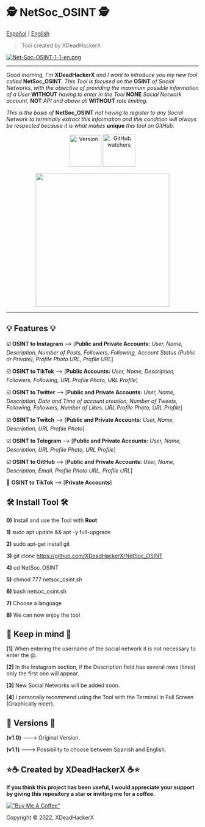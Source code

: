 # 🕵️ NetSoc_OSINT 🕵️

[Español](https://github.com/XDeadHackerX/NetSoc_OSINT/blob/main/README.md) | [English](https://github.com/XDeadHackerX/NetSoc_OSINT/blob/main/README-English.md)

> Tool created by XDeadHackerX

[![Net-Soc-OSINT-1-1-en.png](https://i.postimg.cc/0QpbmJm7/Net-Soc-OSINT-1-1-en.png)](https://postimg.cc/Kk8Ghj0Y)

---

*Good morning, I'm* **XDeadHackerX** *and I want to introduce you my new tool called* **NetSoc_OSINT**. *This Tool is focused on the* **OSINT** *of Social Networks, with the objective of providing the maximum possible information of a User* **WITHOUT** *having to enter in the Tool* **NONE** *Social Network account,* **NOT** *API and above all* **WITHOUT** *rate limiting.*

*This is the basis of* **NetSoc_OSINT** *not having to register to any Social Network to terminally extract this information and this condition will always be respected because it is what makes* **unique** *this tool on GitHub.*

<p align="center"> <img width="83px" alt="Version" src="https://img.shields.io/badge/version-1.1-blue.svg?style=flat"/> <img width="85px" alt="GitHub watchers" src="https://visitor-badge.glitch.me/badge?page_id=NetSoc_OSINT&left_color=gray&right_color=blue"/></p>
<p align="center"><img src=https://i.postimg.cc/0yrH4qG6/pc1.webp width="350px"/></p>

---

## 💡 Features 💡

:ballot_box_with_check: **OSINT to Instagram** --> [**Public and Private Accounts:** *User, Name, Description, Number of Posts, Followers, Following, Account Status (Public or Private), Profile Photo URL, Profile URL*]

:ballot_box_with_check: **OSINT to TikTok** --> [**Public Accounts:** *User, Name, Description, Followers, Following, URL Profile Photo, URL Profile*]

:ballot_box_with_check: **OSINT to Twitter** --> [**Public and Private Accounts:** *User, Name, Description, Date and Time of account creation, Number of Tweets, Following, Followers, Number of Likes, URL Profile Photo, URL Profile*]

:ballot_box_with_check: **OSINT to Twitch** --> [**Public and Private Accounts:** *User, Name, Description, URL Profile Photo*]

:ballot_box_with_check: **OSINT to Telegram** --> [**Public and Private Accounts:** *User, Name, Description, URL Profile Photo, URL Profile*]

:ballot_box_with_check: **OSINT to GitHub** --> [**Public and Private Accounts:** *User, Name, Description, Email, Profile Photo URL, Profile URL*]

:black_square_button: **OSINT to TikTok** --> [**Private Accounts**]

## 🛠 Install Tool 🛠

**0)** Install and use the Tool with **Root**

**1)** sudo apt update && apt -y full-upgrade

**2)** sudo apt-get install git

**3)** git clone https://github.com/XDeadHackerX/NetSoc_OSINT

**4)** cd NetSoc_OSINT

**5)** chmod 777 netsoc_osint.sh

**6)** bash netsoc_osint.sh

**7)** Choose a language

**8)** We can now enjoy the tool

## 🎲 Keep in mind 🎲

**[1]** When entering the username of the social network it is not necessary to enter the @.

**[2]** In the Instagram section, if the Description field has several rows (lines) only the first one will appear.

**[3]** New Social Networks will be added soon.

**[4]** I personally recommend using the Tool with the Terminal in Full Screen (Graphically nicer).

## 🔎 Versions 🔎

**(v1.0)** ---> Original Version.

**(v1.1)** ---> Possibility to choose between Spanish and English.

## ⭐☕ Created by XDeadHackerX ☕⭐

**If you think this project has been useful, I would appreciate your support by giving this repository a star or inviting me for a coffee.**

[!["Buy Me A Coffee"](https://www.buymeacoffee.com/assets/img/custom_images/orange_img.png)](https://www.buymeacoffee.com/XDeadHackerX)

Copyright © 2022, XDeadHackerX
